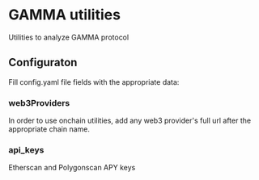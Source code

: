 # GAMMA utilities

Utilities to analyze GAMMA protocol



## Configuraton

Fill config.yaml file <sources> fields with the appropriate data:

### web3Providers
In order to use onchain utilities, add any web3 provider's full url after the appropriate chain name. 

### api_keys
Etherscan and Polygonscan APY keys

